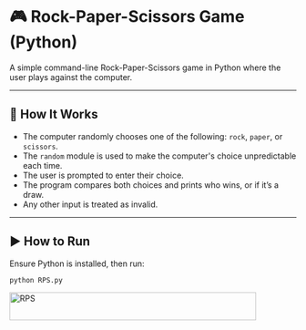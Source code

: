 # 🎮 Rock-Paper-Scissors Game (Python)

A simple command-line Rock-Paper-Scissors game in Python where the user plays against the computer.

---

## 📌 How It Works

- The computer randomly chooses one of the following: `rock`, `paper`, or `scissors`.
- The `random` module is used to make the computer's choice unpredictable each time.
- The user is prompted to enter their choice.
- The program compares both choices and prints who wins, or if it’s a draw.
- Any other input is treated as invalid.

---

## ▶️ How to Run

Ensure Python is installed, then run:

```bash
python RPS.py
```
<img width="433" height="49" alt="RPS" src="https://github.com/user-attachments/assets/e715aa98-32cf-4d80-b502-c8a4e4ecd674" />
